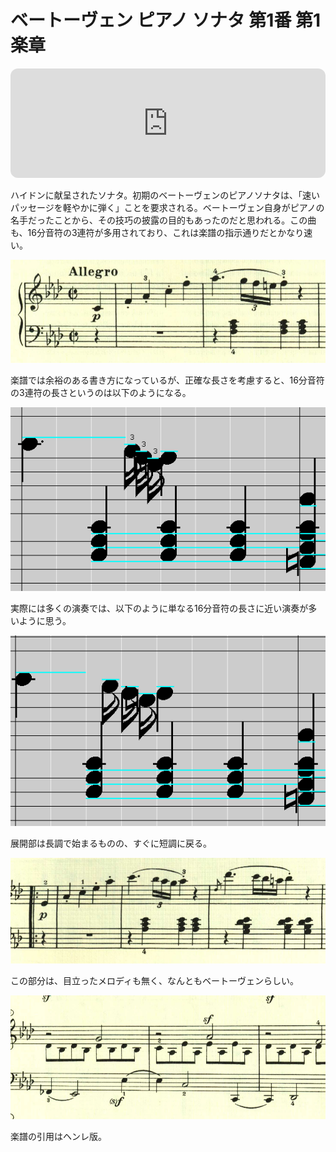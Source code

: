 # ベートーヴェン ピアノ ソナタ 第1番 第1楽章

<iframe height="175" width="100%" title="Media player" src="https://embed.music.apple.com/us/album/piano-sonata-no-1-in-f-minor-op-2-no-1-i-allegro/1264640017?i=1264640151&amp;itscg=30200&amp;itsct=music_box_player&amp;ls=1&amp;app=music&amp;mttnsubad=1264640151&amp;theme=auto" id="embedPlayer" style="border:0;border-radius:12px;width:100%;height:175px;max-width:660px" sandbox="allow-forms allow-popups allow-same-origin allow-scripts allow-top-navigation-by-user-activation" allow="autoplay *; encrypted-media *; clipboard-write"></iframe>

ハイドンに献呈されたソナタ。初期のベートーヴェンのピアノソナタは、「速いパッセージを軽やかに弾く」ことを要求される。ベートーヴェン自身がピアノの名手だったことから、その技巧の披露の目的もあったのだと思われる。この曲も、16分音符の3連符が多用されており、これは楽譜の指示通りだとかなり速い。

<img src="293.jpg">

楽譜では余裕のある書き方になっているが、正確な長さを考慮すると、16分音符の3連符の長さというのは以下のようになる。

<img src="294.jpg">

実際には多くの演奏では、以下のように単なる16分音符の長さに近い演奏が多いように思う。

<img src="295.jpg">

展開部は長調で始まるものの、すぐに短調に戻る。

<img src="292.jpg">

この部分は、目立ったメロディも無く、なんともベートーヴェンらしい。

<img src="291.jpg">

楽譜の引用はヘンレ版。
